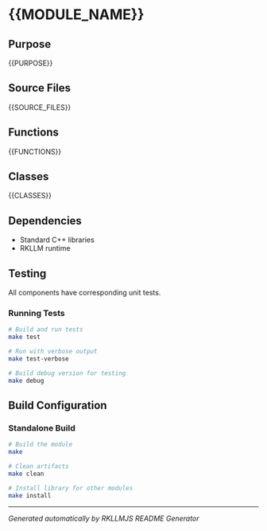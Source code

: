 # {{MODULE_NAME}}

## Purpose
{{PURPOSE}}

## Source Files
{{SOURCE_FILES}}

## Functions
{{FUNCTIONS}}

## Classes
{{CLASSES}}

## Dependencies
- Standard C++ libraries
- RKLLM runtime

## Testing
All components have corresponding unit tests.

### Running Tests
```bash
# Build and run tests
make test

# Run with verbose output
make test-verbose

# Build debug version for testing
make debug
```

## Build Configuration

### Standalone Build
```bash
# Build the module
make

# Clean artifacts
make clean

# Install library for other modules
make install
```

---

*Generated automatically by RKLLMJS README Generator*